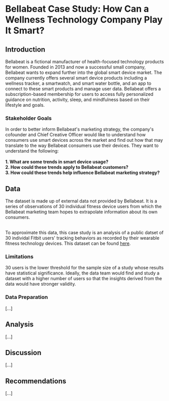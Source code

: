 # Bellabeat Case Study: How Can a Wellness Technology Company Play It Smart?

<h2>Introduction</h2>
Bellabeat is a fictional manufacturer of health-focused technology products for women. Founded in 2013 and now a successful small company, Bellabeat wants to expand further into the global smart device market. The company currently offers several smart device products including a wellness tracker, a smartwatch, and smart water bottle, and an app to connect to these smart products and manage user data. Bellabeat offers a subscription-based membership for users to access fully personalized guidance on nutrition, activity, sleep, and mindfulness based on their lifestyle and goals.

<h3>Stakeholder Goals</h3>
In order to better inform Bellabeat's marketing strategy, the company's cofounder and Chief Creative Officer would like to understand how consumers use smart devices across the market and find out how that may translate to the way Bellabeat consumers use their devices. They want to understand the following:<br><br>
<b>1. What are some trends in smart device usage?<br>
  2. How could these trends apply to Bellabeat customers?<br>
  3. How could these trends help influence Bellabeat marketing strategy?</b>
  
<h2>Data</h2>
The dataset is made up of external data not provided by Bellabeat. It is a series of observations of 30 individual fitness device users from which the Bellabeat marketing team hopes to extrapolate information about its own consumers. <br><br>

To approximate this data, this case study is an analysis of a public datset of 30 individal Fitbit users' tracking behaviors as recorded by their wearable fitness technology devices. This dataset can be found [here](https://www.kaggle.com/datasets/arashnic/fitbit).

<h3>Limitations</h3>
30 users is the lower threshold for the sample size of a study whose results have statistical significance. Ideally, the data team would find and study a dataset with a higher number of users so that the insights derived from the data would have stronger validity.  

<h3>Data Preparation</h3>
[...]

<h2>Analysis</h2>

[...]

<h2>Discussion</h2>

[...]

<h2>Recommendations</h2>

[...]
